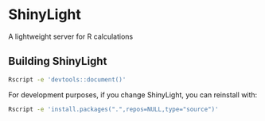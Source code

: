 # ShinyLight

A lightweight server for R calculations

## Building ShinyLight

```sh
Rscript -e 'devtools::document()'
```

For development purposes, if you change ShinyLight, you can reinstall with:

```sh
Rscript -e 'install.packages(".",repos=NULL,type="source")'
```
